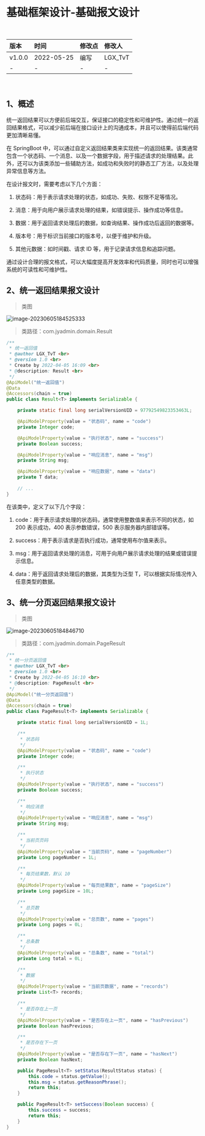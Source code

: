 # 基础框架设计-基础报文设计

<br/>

| 版本   | 时间       | 修改点 | 修改人  |
| :----- | :--------- | :----- | :------ |
| v1.0.0 | 2022-05-25 | 编写   | LGX_TvT |
| -      | -          | -      | -       |



<br/>

## 1、概述

统一返回结果可以方便前后端交互，保证接口的稳定性和可维护性。通过统一的返回结果格式，可以减少前后端在接口设计上的沟通成本，并且可以使得前后端代码更加清晰易懂。



在 SpringBoot 中，可以通过自定义返回结果类来实现统一的返回结果。该类通常包含一个状态码、一个消息、以及一个数据字段，用于描述请求的处理结果。此外，还可以为该类添加一些辅助方法，如成功和失败时的静态工厂方法，以及处理异常信息等方法。

在设计报文时，需要考虑以下几个方面：

1. 状态码：用于表示请求处理的状态，如成功、失败、权限不足等情况。

2. 消息：用于向用户展示请求处理的结果，如错误提示、操作成功等信息。

3. 数据：用于返回请求处理后的数据，如查询结果、操作成功后返回的数据等。

4. 版本号：用于标识当前接口的版本号，以便于维护和升级。

5. 其他元数据：如时间戳、请求 ID 等，用于记录请求信息和追踪问题。

通过设计合理的报文格式，可以大幅度提高开发效率和代码质量，同时也可以增强系统的可读性和可维护性。





## 2、统一返回结果报文设计



> 类图

![image-20230605184525333](%E5%9F%BA%E7%A1%80%E6%A1%86%E6%9E%B6%E8%AE%BE%E8%AE%A1-%E5%9F%BA%E7%A1%80%E6%8A%A5%E6%96%87%E8%AE%BE%E8%AE%A1.assets/image-20230605184525333-16859619281723.png)



> 类路径：com.jyadmin.domain.Result

```java
/**
 * 统一返回值
 * @author LGX_TvT <br>
 * @version 1.0 <br>
 * Create by 2022-04-05 16:09 <br>
 * @description: Result <br>
 */
@ApiModel("统一返回值")
@Data
@Accessors(chain = true)
public class Result<T> implements Serializable {

    private static final long serialVersionUID = 97792549823353463L;

    @ApiModelProperty(value = "状态码", name = "code")
    private Integer code;

    @ApiModelProperty(value = "执行状态", name = "success")
    private Boolean success;

    @ApiModelProperty(value = "响应消息", name = "msg")
    private String msg;

    @ApiModelProperty(value = "响应数据", name = "data")
    private T data;
    
    // ...
}
```



在该类中，定义了以下几个字段：

1. code：用于表示请求处理的状态码，通常使用整数值来表示不同的状态，如 200 表示成功，400 表示参数错误，500 表示服务器内部错误等。

2. success：用于表示请求是否执行成功，通常使用布尔值来表示。

3. msg：用于返回请求处理的消息，可用于向用户展示请求处理的结果或错误提示信息。

4. data：用于返回请求处理后的数据，其类型为泛型 T，可以根据实际情况传入任意类型的数据。



## 3、统一分页返回结果报文设计



> 类图

![image-20230605184846710](%E5%9F%BA%E7%A1%80%E6%A1%86%E6%9E%B6%E8%AE%BE%E8%AE%A1-%E5%9F%BA%E7%A1%80%E6%8A%A5%E6%96%87%E8%AE%BE%E8%AE%A1.assets/image-20230605184846710-16859621282214.png)



> 类路径：com.jyadmin.domain.PageResult



```java
/**
 * 统一分页返回值
 * @author LGX_TvT <br>
 * @version 1.0 <br>
 * Create by 2022-04-05 16:10 <br>
 * @description: PageResult <br>
 */
@ApiModel("统一分页返回值")
@Data
@Accessors(chain = true)
public class PageResult<T> implements Serializable {

    private static final long serialVersionUID = 1L;

    /**
     * 状态码
     */
    @ApiModelProperty(value = "状态码", name = "code")
    private Integer code;

    /**
     * 执行状态
     */
    @ApiModelProperty(value = "执行状态", name = "success")
    private Boolean success;

    /**
     * 响应消息
     */
    @ApiModelProperty(value = "响应消息", name = "msg")
    private String msg;

    /**
     * 当前页页码
     */
    @ApiModelProperty(value = "当前页码", name = "pageNumber")
    private Long pageNumber = 1L;

    /**
     * 每页结果数，默认 10
     */
    @ApiModelProperty(value = "每页结果数", name = "pageSize")
    private Long pageSize = 10L;

    /**
     * 总页数
     */
    @ApiModelProperty(value = "总页数", name = "pages")
    private Long pages = 0L;

    /**
     * 总条数
     */
    @ApiModelProperty(value = "总条数", name = "total")
    private Long total = 0L;

    /**
     * 数据
     */
    @ApiModelProperty(value = "当前页数据", name = "records")
    private List<T> records;

    /**
     * 是否存在上一页
     */
    @ApiModelProperty(value = "是否存在上一页", name = "hasPrevious")
    private Boolean hasPrevious;

    /**
     * 是否存在下一页
     */
    @ApiModelProperty(value = "是否存在下一页", name = "hasNext")
    private Boolean hasNext;

    public PageResult<T> setStatus(ResultStatus status) {
        this.code = status.getValue();
        this.msg = status.getReasonPhrase();
        return this;
    }

    public PageResult<T> setSuccess(Boolean success) {
        this.success = success;
        return this;
    }
}

```

